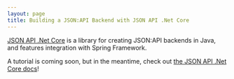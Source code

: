 ```yaml
---
layout: page
title: Building a JSON:API Backend with JSON API .Net Core
---
```


[JSON API .Net Core][json-api-dotnet-core] is a library for creating JSON:API backends in Java, and features integration with Spring Framework.

A tutorial is coming soon, but in the meantime, check out [the JSON API .Net Core docs][json-api-dotnet-core]!

[json-api-dotnet-core]: https://json-api-dotnet.github.io/JsonApiDotNetCore/
